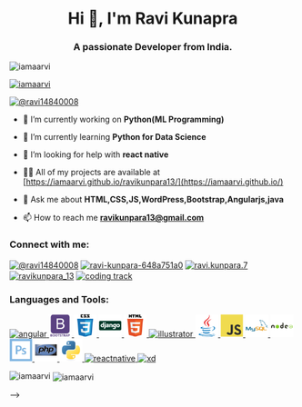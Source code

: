 <h1 align="center">Hi 👋, I'm Ravi Kunapra</h1>
<h3 align="center">A passionate Developer from India.</h3>

<p align="left"> <img src="https://komarev.com/ghpvc/?username=iamaarvi&label=Profile%20views&color=0e75b6&style=flat" alt="iamaarvi" /> </p>

<p align="left"> <a href="https://github.com/ryo-ma/github-profile-trophy"><img src="https://github-profile-trophy.vercel.app/?username=iamaarvi" alt="iamaarvi" /></a> </p>

<p align="left"> <a href="https://twitter.com/@ravi14840008" target="blank"><img src="https://img.shields.io/twitter/follow/@ravi14840008?logo=twitter&style=for-the-badge" alt="@ravi14840008" /></a> </p>

- 🔭 I’m currently working on **Python(ML Programming)**

- 🌱 I’m currently learning **Python for Data Science**

- 🤝 I’m looking for help with **react native**

- 👨‍💻 All of my projects are available at [https://iamaarvi.github.io/ravikunpara13/](https://iamaarvi.github.io/)

- 💬 Ask me about **HTML,CSS,JS,WordPress,Bootstrap,Angularjs,java**

- 📫 How to reach me **ravikunpara13@gmail.com**

<h3 align="left">Connect with me:</h3>
<p align="left">
<a href="https://twitter.com/@ravi14840008" target="blank"><img align="center" src="https://raw.githubusercontent.com/rahuldkjain/github-profile-readme-generator/master/src/images/icons/Social/twitter.svg" alt="@ravi14840008" height="30" width="40" /></a>
<a href="https://linkedin.com/in/ravi-kunpara-648a751a0" target="blank"><img align="center" src="https://raw.githubusercontent.com/rahuldkjain/github-profile-readme-generator/master/src/images/icons/Social/linked-in-alt.svg" alt="ravi-kunpara-648a751a0" height="30" width="40" /></a>
<a href="https://fb.com/ravi.kunpara.7" target="blank"><img align="center" src="https://raw.githubusercontent.com/rahuldkjain/github-profile-readme-generator/master/src/images/icons/Social/facebook.svg" alt="ravi.kunpara.7" height="30" width="40" /></a>
<a href="https://instagram.com/ravikunpara_13" target="blank"><img align="center" src="https://raw.githubusercontent.com/rahuldkjain/github-profile-readme-generator/master/src/images/icons/Social/instagram.svg" alt="ravikunpara_13" height="30" width="40" /></a>
<a href="https://www.youtube.com/c/coding track" target="blank"><img align="center" src="https://raw.githubusercontent.com/rahuldkjain/github-profile-readme-generator/master/src/images/icons/Social/youtube.svg" alt="coding track" height="30" width="40" /></a>
</p>

<h3 align="left">Languages and Tools:</h3>
<p align="left"> <a href="https://angular.io" target="_blank"> <img src="https://angular.io/assets/images/logos/angular/angular.svg" alt="angular" width="40" height="40"/> </a> <a href="https://getbootstrap.com" target="_blank"> <img src="https://raw.githubusercontent.com/devicons/devicon/master/icons/bootstrap/bootstrap-plain-wordmark.svg" alt="bootstrap" width="40" height="40"/> </a> <a href="https://www.w3schools.com/css/" target="_blank"> <img src="https://raw.githubusercontent.com/devicons/devicon/master/icons/css3/css3-original-wordmark.svg" alt="css3" width="40" height="40"/> </a> <a href="https://www.djangoproject.com/" target="_blank"> <img src="https://raw.githubusercontent.com/devicons/devicon/master/icons/django/django-original.svg" alt="django" width="40" height="40"/> </a> <a href="https://www.w3.org/html/" target="_blank"> <img src="https://raw.githubusercontent.com/devicons/devicon/master/icons/html5/html5-original-wordmark.svg" alt="html5" width="40" height="40"/> </a> <a href="https://www.adobe.com/in/products/illustrator.html" target="_blank"> <img src="https://www.vectorlogo.zone/logos/adobe_illustrator/adobe_illustrator-icon.svg" alt="illustrator" width="40" height="40"/> </a> <a href="https://www.java.com" target="_blank"> <img src="https://raw.githubusercontent.com/devicons/devicon/master/icons/java/java-original.svg" alt="java" width="40" height="40"/> </a> <a href="https://developer.mozilla.org/en-US/docs/Web/JavaScript" target="_blank"> <img src="https://raw.githubusercontent.com/devicons/devicon/master/icons/javascript/javascript-original.svg" alt="javascript" width="40" height="40"/> </a> <a href="https://www.mysql.com/" target="_blank"> <img src="https://raw.githubusercontent.com/devicons/devicon/master/icons/mysql/mysql-original-wordmark.svg" alt="mysql" width="40" height="40"/> </a> <a href="https://nodejs.org" target="_blank"> <img src="https://raw.githubusercontent.com/devicons/devicon/master/icons/nodejs/nodejs-original-wordmark.svg" alt="nodejs" width="40" height="40"/> </a> <a href="https://www.photoshop.com/en" target="_blank"> <img src="https://raw.githubusercontent.com/devicons/devicon/master/icons/photoshop/photoshop-line.svg" alt="photoshop" width="40" height="40"/> </a> <a href="https://www.php.net" target="_blank"> <img src="https://raw.githubusercontent.com/devicons/devicon/master/icons/php/php-original.svg" alt="php" width="40" height="40"/> </a> <a href="https://www.python.org" target="_blank"> <img src="https://raw.githubusercontent.com/devicons/devicon/master/icons/python/python-original.svg" alt="python" width="40" height="40"/> </a> <a href="https://reactnative.dev/" target="_blank"> <img src="https://reactnative.dev/img/header_logo.svg" alt="reactnative" width="40" height="40"/> </a> <a href="https://www.adobe.com/products/xd.html" target="_blank"> <img src="https://cdn.worldvectorlogo.com/logos/adobe-xd.svg" alt="xd" width="40" height="40"/> </a> </p>

<p><img align="left" src="https://github-readme-stats.vercel.app/api/top-langs?username=iamaarvi&show_icons=true&locale=en&layout=compact" alt="iamaarvi" /></p>

<p>&nbsp;<img align="center" src="https://github-readme-stats.vercel.app/api?username=iamaarvi&show_icons=true&locale=en" alt="iamaarvi" /></p>

-->
